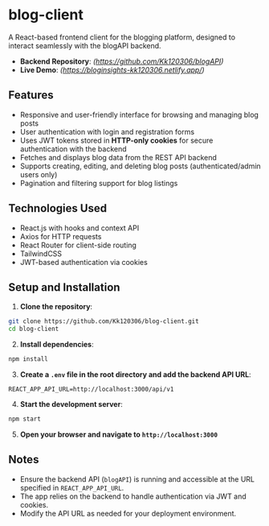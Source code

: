 # blog-client

A React-based frontend client for the blogging platform, designed to interact seamlessly with the blogAPI backend.

* **Backend Repository**: *(https://github.com/Kk120306/blogAPI)*
* **Live Demo**: *(https://bloginsights-kk120306.netlify.app/)*

## Features

* Responsive and user-friendly interface for browsing and managing blog posts
* User authentication with login and registration forms
* Uses JWT tokens stored in **HTTP-only cookies** for secure authentication with the backend
* Fetches and displays blog data from the REST API backend
* Supports creating, editing, and deleting blog posts (authenticated/admin users only)
* Pagination and filtering support for blog listings

## Technologies Used

* React.js with hooks and context API
* Axios for HTTP requests
* React Router for client-side routing
* TailwindCSS
* JWT-based authentication via cookies

## Setup and Installation

1. **Clone the repository**:

```bash
git clone https://github.com/Kk120306/blog-client.git
cd blog-client
```

2. **Install dependencies**:

```bash
npm install
```

3. **Create a `.env` file in the root directory and add the backend API URL**:

```env
REACT_APP_API_URL=http://localhost:3000/api/v1
```

4. **Start the development server**:

```bash
npm start
```

5. **Open your browser and navigate to `http://localhost:3000`**

## Notes

* Ensure the backend API (`blogAPI`) is running and accessible at the URL specified in `REACT_APP_API_URL`.
* The app relies on the backend to handle authentication via JWT and cookies.
* Modify the API URL as needed for your deployment environment.
